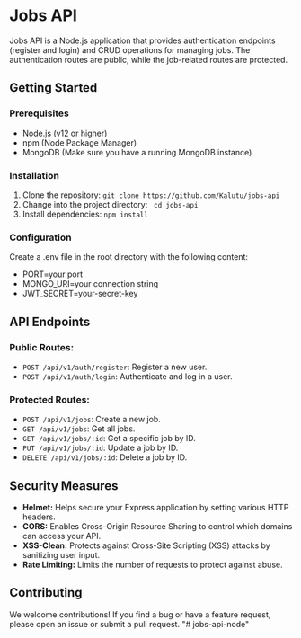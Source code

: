 # Jobs API
Jobs API is a Node.js application that provides authentication endpoints (register and login) and CRUD operations for managing jobs. The authentication routes are public, while the job-related routes are protected.

## Getting Started

### Prerequisites

- Node.js (v12 or higher)
- npm (Node Package Manager)
- MongoDB (Make sure you have a running MongoDB instance)

### Installation

1. Clone the repository:  ``` git clone https://github.com/Kalutu/jobs-api ```
2. Change into the project directory:  ``` cd jobs-api```
3. Install dependencies:  ``` npm install ```

### Configuration
Create a .env file in the root directory with the following content:
- PORT=your port
- MONGO_URI=your connection string
- JWT_SECRET=your-secret-key

## API Endpoints

### Public Routes:

- `POST /api/v1/auth/register`: Register a new user.
- `POST /api/v1/auth/login`: Authenticate and log in a user.

### Protected Routes:

- `POST /api/v1/jobs`: Create a new job.
- `GET /api/v1/jobs`: Get all jobs.
- `GET /api/v1/jobs/:id`: Get a specific job by ID.
- `PUT /api/v1/jobs/:id`: Update a job by ID.
- `DELETE /api/v1/jobs/:id`: Delete a job by ID.

## Security Measures
- **Helmet:** Helps secure your Express application by setting various HTTP headers.
- **CORS:** Enables Cross-Origin Resource Sharing to control which domains can access your API.
- **XSS-Clean:** Protects against Cross-Site Scripting (XSS) attacks by sanitizing user input.
- **Rate Limiting:** Limits the number of requests to protect against abuse.

## Contributing
We welcome contributions! If you find a bug or have a feature request, please open an issue or submit a pull request.
"# jobs-api-node" 
